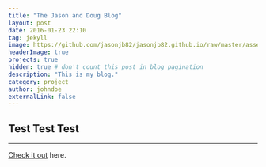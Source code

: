 ```yaml
---
title: "The Jason and Doug Blog"
layout: post
date: 2016-01-23 22:10
tag: jekyll
image: https://github.com/jasonjb82/jasonjb82.github.io/raw/master/assets/screen-shot.png
headerImage: true
projects: true
hidden: true # don't count this post in blog pagination
description: "This is my blog."
category: project
author: johndoe
externalLink: false
---
```

Test Test Test
---

---

[Check it out](http://jason-doug-climate.blogspot.com/) here.

